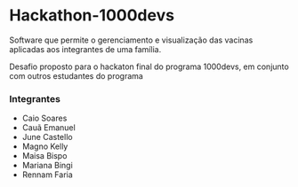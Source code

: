 # Hackathon-1000devs
Software que permite o gerenciamento e visualização das vacinas aplicadas aos integrantes de uma família.

Desafio proposto para o hackaton final do programa 1000devs, em conjunto com outros estudantes do programa

### Integrantes
  - Caio Soares
  - Cauã Emanuel
  - June Castello
  - Magno Kelly
  - Maisa Bispo
  - Mariana Bingi
  - Rennam Faria
